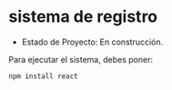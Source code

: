 # sistema de registro

- Estado de Proyecto: En construcción.

Para ejecutar el sistema, debes poner:

```npm install react```
